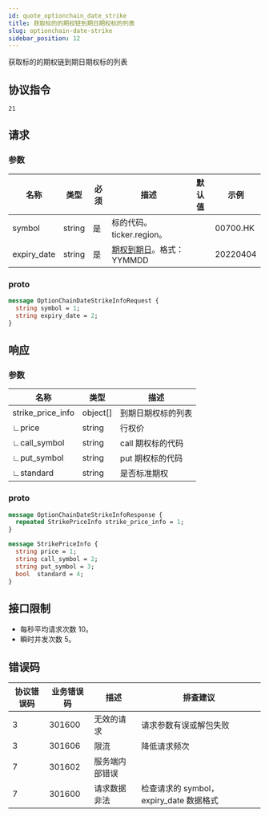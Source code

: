 ```yaml
---
id: quote_optionchain_date_strike
title: 获取标的的期权链到期日期权标的列表
slug: optionchain-date-strike
sidebar_position: 12
---
```


获取标的的期权链到期日期权标的列表

## 协议指令

```
21
```

## 请求

### 参数

| 名称        | 类型   | 必须 | 描述                                           | 默认值 | 示例     |
| ----------- | ------ | ---- | ---------------------------------------------- | ------ | -------- |
| symbol      | string | 是   | 标的代码。ticker.region。                      |        | 00700.HK |
| expiry_date | string | 是   | [期权到期日](./optionchain-date)。格式：YYMMDD |        | 20220404 |

### proto

```protobuf
message OptionChainDateStrikeInfoRequest {
  string symbol = 1;
  string expiry_date = 2;
}
```

## 响应

### 参数

| 名称              | 类型     | 描述               |
| ----------------- | -------- | ------------------ |
| strike_price_info | object[] | 到期日期权标的列表 |
| ∟price            | string   | 行权价             |
| ∟call_symbol      | string   | call 期权标的代码  |
| ∟put_symbol       | string   | put 期权标的代码   |
| ∟standard         | string   | 是否标准期权       |

### proto

```protobuf
message OptionChainDateStrikeInfoResponse {
  repeated StrikePriceInfo strike_price_info = 1;
}

message StrikePriceInfo {
  string price = 1;
  string call_symbol = 2;
  string put_symbol = 3;
  bool  standard = 4;
}
```

## 接口限制

- 每秒平均请求次数 10。
- 瞬时并发次数 5。

## 错误码

| 协议错误码 | 业务错误码 | 描述           | 排查建议                                |
| ---------- | ---------- | -------------- | --------------------------------------- |
| 3          | 301600     | 无效的请求     | 请求参数有误或解包失败                  |
| 3          | 301606     | 限流           | 降低请求频次                            |
| 7          | 301602     | 服务端内部错误 |                                         |
| 7          | 301600     | 请求数据非法   | 检查请求的 symbol，expiry_date 数据格式 |
